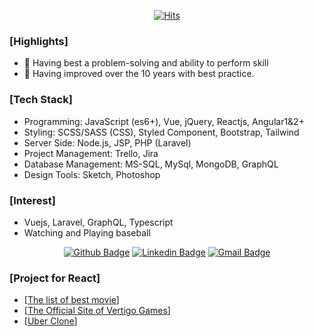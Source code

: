 
<!--
**brandon-pang/brandon-pang** is a ✨ _special_ ✨ repository because its `README.md` (this file) appears on your GitHub profile.

Here are some ideas to get you started:

- 🔭 I’m currently working on ...
- 🌱 I’m currently learning ...
- 👯 I’m looking to collaborate on ...
- 🤔 I’m looking for help with ...
- 💬 Ask me about ...
- 📫 How to reach me: ...
- 😄 Pronouns: ...
- ⚡ Fun fact: ...
-->
<div align=center>
  
[![Hits](https://hits.seeyoufarm.com/api/count/incr/badge.svg?url=https%3A%2F%2Fgithub.com%2Fgjbae1212%2Fhit-counter&count_bg=%2379C83D&title_bg=%23555555&icon=&icon_color=%23E7E7E7&title=Hits&edge_flat=false)](https://hits.seeyoufarm.com)

</div>

### [Highlights]
- 👯 Having best a problem-solving and ability to perform skill
- 🤔 Having improved over the 10 years with best practice.

### [Tech Stack]
- Programming: JavaScript (es6+), Vue, jQuery, Reactjs, Angular1&2+
- Styling: SCSS/SASS (CSS), Styled Component, Bootstrap, Tailwind
- Server Side: Node.js, JSP, PHP (Laravel)
- Project Management: Trello, Jira
- Database Management: MS-SQL, MySql, MongoDB, GraphQL 
- Design Tools: Sketch, Photoshop

### [Interest]
- Vuejs, Laravel, GraphQL, Typescript
- Watching and Playing baseball

<div align=center>
	
[![Github Badge](http://img.shields.io/badge/GitHub-black?style=flat&logo=github&link=https://github.com/brandon-pang/)](https://github.com/brandon-pang)
[![Linkedin Badge](https://img.shields.io/badge/-LinkedIn-blue?style=flat&logo=Linkedin&logoColor=white&link=https://www.linkedin.com/in/frontendbrandon/?locale=en_US)](https://www.linkedin.com/in/frontendbrandon/?locale=en_US)
[![Gmail Badge](https://img.shields.io/badge/Gmail-d14836?style=flat&logo=Gmail&logoColor=white&link=mailto:jaehoon.pang@gmail.com)](mailto:jaehoon.pang@gmail.com)

</div>

### [Project for React]
- [[The list of best movie](https://github.com/brandon-pang/per-movie-list-client)]
- [[The Official Site of Vertigo Games](https://github.com/brandon-pang/vtg-home-ver2)]
- [[Uber Clone](https://github.com/brandon-pang/buber-server)]
